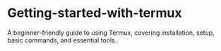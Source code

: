 # Getting-started-with-termux
A beginner-friendly guide to using Termux, covering installation, setup, basic commands, and essential tools.
